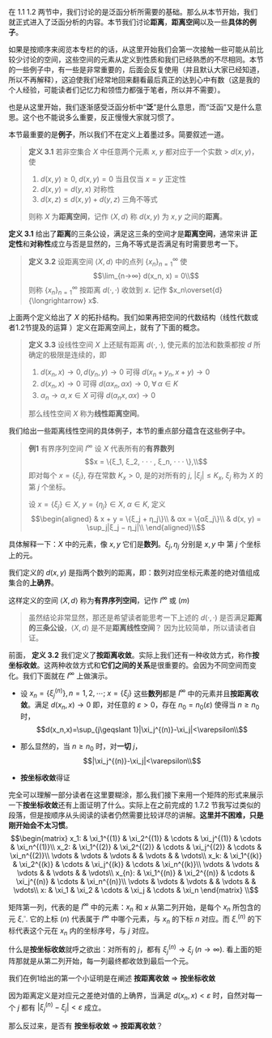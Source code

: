 在 1.1 1.2 两节中，我们讨论的是泛函分析所需要的基础。那么从本节开始，我们就正式进入了泛函分析的内容。本节我们讨论**距离**，**距离空间**以及一些**具体的例子**。

如果是按顺序来阅览本专栏的的话，从这里开始我们会第一次接触一些可能从前比较少讨论的空间，这些空间的元素从定义到性质和我们已经熟悉的不尽相同。本节的一些例子中，有一些是非常重要的，后面会反复使用（并且默认大家已经知道，所以不再解释），这迫使我们经常地回来翻看最后真正的达到心中有数（这是我的个人经验，可能读者们记忆力和领悟力都强于笔者，所以并不需要）。

也是从这里开始，我们逐渐感受泛函分析中“**泛**”是什么意思，而“泛函”又是什么意思。这个也不能说多么重要，反正慢慢大家就习惯了。

本节最重要的是**例子**，所以我们不在定义上着墨过多。简要叙述一道。

> **定义 3.1** 若非空集合 $X$ 中任意两个元素 $x$, $y$ 都对应于⼀个实数 > $d(x, y)$，使
> 1. $d(x, y) ≥ 0,\; d(x, y) = 0$ 当且仅当 $x = y$ 正定性 
> 2. $d(x, y) = d(y, x)$ 对称性
> 3. $d(x, z) ≤ d(x, y) + d(y, z)$ 三角不等式 
>
> 则称 $X$ 为**距离空间**，记作 $⟨X, d⟩$ 称 $d(x, y)$ 为 $x, y$ 之间的**距离**。

**定义 3.1** 给出了**距离**的三条公设，满足这三条的空间才是**距离空间**，通常来讲 **正定性**和**对称性**成立与否是显然的，三角不等式是否满足有时需要思考一下。

> **定义 3.2** 设距离空间 $⟨X, d⟩$ 中的点列 $\{x_n\}_{n=1}^∞$ 使
> $$\lim_{n→∞} d(x_n, x) = 0\\$$
> 则称 $\{x_n\}^∞_{n=1}$ 按距离 $d(·,·)$ 收敛到 $x$. 记作 $x_n\overset{d}{\longrightarrow} x$.

上面两个定义给出了 $X$ 的拓扑结构。我们如果再把空间的代数结构（线性代数或者1.2节提及的运算 ）定义在距离空间上，就有了下面的概念。
> **定义 3.3** 设线性空间 $X$ 上还赋有距离 $d(·,·)$, 使元素的加法和数乘都按 $d$ 所确定的极限是连续的，即
> 1. $d(x_n, x) → 0, d(y_n, y) → 0$ 可得 $d(x_n + y_n, x + y) → 0$
> 2. $d(x_n, x) → 0$ 可得 $d(αx_n, αx) → 0, \;∀ \,α ∈ K$
> 3. $α_n → α, x ∈ X$ 可得 $d(α_nx, αx) → 0$
> 
> 那么线性空间 $X$ 称为**线性距离空间**。

我们给出一些距离线性空间的具体例子，本节的重点部分蕴含在这些例子中。

> **例1** 有界序列空间 $l^\infty$
> 设 $X$ 代表所有的**有界数列**
> $$x = \{ξ_1, ξ_2, · · · , ξ_n, · · · \},\\$$
> 即对每个 $x = \{ξ_j\}$, 存在常数 $K_x > 0$, 是的对所有的 $j$, $|ξ_j| ≤ K_x$, $ξ_j$ 称为 $X$ 的第 $j$ 个坐标。
> 
> 设 $x = \{ξ_j\} ∈ X$, $y = \{η_j\} ∈ X$, $α ∈ K$, 定义
> $$\begin{aligned}
& x + y = \{ξ_j + η_j\}\\
& αx = \{αξ_j\}\\
& d(x, y) = \sup_j|ξ_j − η_j|\\
\end{aligned}\\$$

具体解释一下：$X$ 中的元素，像 $x,y$ 它们是**数列**。$\xi_j,\eta_j$ 分别是 $x,y$ 中 第 $j$ 个坐标上的元。

我们定义的 $d(x,y)$ 是指两个数列的距离，即：数列对应坐标元素差的绝对值组成集合的**上确界**。

这样定义的空间 $⟨X, d⟩$ 称为**有界序列空间**，记作 $l^∞$ 或 $(m)$

> 虽然结论非常显然，那还是希望读者能思考一下上述的 $d(·,·)$ 是否满足**距离的三条公设**，$⟨X, d⟩$ 是不是**距离线性空间**？ 因为比较简单，所以请读者自证。

前面， **定义 3.2** 我们定义了**按距离收敛**。实际上我们还有一种收敛方式，称作**按坐标收敛**。这两种收敛方式和**它们之间的关系**是很重要的。会因为不同空间而变化。我们下面就在 $l^\infty$ 上做演示。

- 设 $x_n=\{\xi_j^{(n)}\},\,n=1,2,\cdots;\;x=\{\xi_j\}$ 这些**数列**都是 $l^\infty$ 中的元素并且**按距离收敛**。满足 $d(x_n,x)\rightarrow 0$ 即，对任意的 $\varepsilon > 0$，存在 $n_0=n_0(\varepsilon)$ 使得当 $n\geqslant n_0$ 时，
$$d(x_n,x)=\sup_{j\geqslant 1}|\xi_j^{(n)}-\xi_j|<\varepsilon\\$$
- 那么显然的，当 $n\geqslant n_0$ 时，对**一切** $j$，
$$|\xi_j^{(n)}-\xi_j|<\varepsilon\\$$

- **按坐标收敛**得证

完全可以理解一部分读者在这里要糊涂，那么我们接下来用一个矩阵的形式来展示一下**按坐标收敛**还有上面证明了什么。实际上在之前完成的 1.7.2 节我写过类似的段落，但是按顺序从头阅读的读者仍然需要比较详尽的讲解。**这里并不困难，只是刚开始会不太习惯**。
$$\begin{matrix}
x_1: & \xi_1^{(1)} & \xi_2^{(1)} & \cdots & \xi_j^{(1)} & \cdots & \xi_n^{(1)}\\
x_2: & \xi_1^{(2)} & \xi_2^{(2)} & \cdots & \xi_j^{(2)} & \cdots & \xi_n^{(2)}\\
\vdots & \vdots & \vdots &   & \vdots &   & \vdots\\
x_k: & \xi_1^{(k)} & \xi_2^{(k)} & \cdots & \xi_j^{(k)} & \cdots & \xi_n^{(k)}\\
\vdots & \vdots & \vdots &   & \vdots &   & \vdots\\
x_{n}: & \xi_1^{(n)} & \xi_2^{(n)} & \cdots & \xi_j^{(n)} & \cdots & \xi_n^{(n)}\\
\vdots & \vdots & \vdots &   & \vdots &   & \vdots\\
x: & \xi_1 & \xi_2 & \cdots & \xi_j & \cdots & \xi_n
\end{matrix} \\$$ 

矩阵第一列，代表的是 $l^\infty$ 中的元素：$x_n$ 和 $x$ 从第二列开始，是每个 $x_n$ 所包含的元 $\xi^\square_\square$. 它的上标 $(n)$ 代表属于 $l^\infty$ 中哪个元素，与 $x_n$ 的下标 $n$ 对应。而 $\xi^{(n)}_\square$ 的下标代表这个元在 $x_n$ 内的坐标序号，与 $j$ 对应。

什么是**按坐标收敛**就呼之欲出：对所有的 $j$，都有 $\xi_j^{(n)}\rightarrow\xi_j\;( n\rightarrow\infty)$. 看上面的矩阵那就是从第二列开始，每一列最终都收敛到最后一个元。

我们在例1给出的第一个小证明是在阐述 **按距离收敛** $\Rightarrow$ **按坐标收敛**

因为距离定义是对应元之差绝对值的上确界，当满足 $d(x_n,x)<\varepsilon$ 时，自然对每一个 $j$ 都有 $|\xi_j^{(n)}-\xi_j|<\varepsilon$ 成立。

那么反过来，是否有 **按坐标收敛** $\Rightarrow$ **按距离收敛**？

